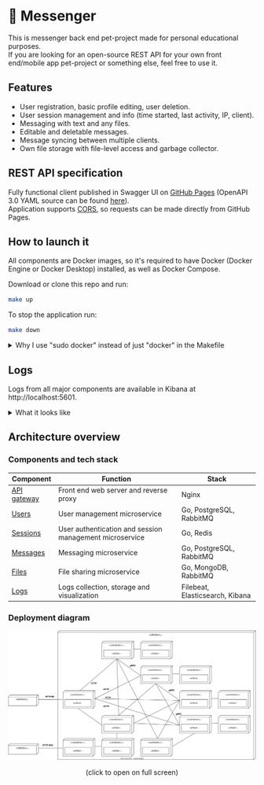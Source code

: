 # :speech_balloon: Messenger

This is messenger back end pet-project made for personal educational purposes.<br>
If you are looking for an open-source REST API for your own front end/mobile app pet-project or something else, feel free to use it. 

## Features

- User registration, basic profile editing, user deletion.
- User session management and info (time started, last activity, IP, client).
- Messaging with text and any files.
- Editable and deletable messages.
- Message syncing between multiple clients.
- Own file storage with file-level access and garbage collector.

## REST API specification

Fully functional client published in Swagger UI on [GitHub Pages](https://barpav.github.io/msg-api-spec) (OpenAPI 3.0 YAML source can be found [here](https://github.com/barpav/msg-api-spec/blob/main/messenger-api.yaml)).<br>
Application supports [CORS](https://en.wikipedia.org/wiki/Cross-origin_resource_sharing), so requests can be made directly from GitHub Pages.

## How to launch it

All components are Docker images, so it's required to have Docker (Docker Engine or Docker Desktop) installed, as well as Docker Compose.<br>

Download or clone this repo and run:
```sh
make up
```

To stop the application run:
```sh
make down
```

<details>
    <summary>Why I use "sudo docker" instead of just "docker" in the Makefile</summary>

<br>

I use Docker Engine instead of Docker Desktop and according to the [Docker official documentation](https://docs.docker.com/engine/install/linux-postinstall/#manage-docker-as-a-non-root-user): <br>

> The Docker daemon binds to a Unix socket, not a TCP port. By default it's the root user that owns the Unix socket, and other users can only access it using sudo. The Docker daemon always runs as the root user.<br>
> <br>
> If you don't want to preface the docker command with sudo, create a Unix group called docker and add users to it

And: <br>

> The docker group grants root-level privileges to the user. For details on how this impacts security in your system, see [Docker Daemon Attack Surface](https://docs.docker.com/engine/security/#docker-daemon-attack-surface). <br>

But if you are uncomfortable with `sudo` for some reason and it's unnecessary for your system, instead of `make up` you may run:
```sh
docker-compose up -d --wait
```

And instead of `make down`:
```sh
docker-compose down
```

</details>

## Logs

Logs from all major components are available in Kibana at http://localhost:5601.

<details>
    <summary>What it looks like</summary>

![Logs in Kibana](./docs/logs_example.png)

</details>

## Architecture overview
### Components and tech stack

| Component | Function | Stack |
| --------- | ----------- | ----------- |
| [API gateway](https://github.com/barpav/msg-api-gateway) | Front end web server and reverse proxy | Nginx |
| [Users](https://github.com/barpav/msg-users) | User management microservice | Go, PostgreSQL, RabbitMQ |
| [Sessions](https://github.com/barpav/msg-sessions) | User authentication and session management microservice | Go, Redis |
| [Messages](https://github.com/barpav/msg-messages) | Messaging microservice | Go, PostgreSQL, RabbitMQ |
| [Files](https://github.com/barpav/msg-files) | File sharing microservice | Go, MongoDB, RabbitMQ |
| [Logs](https://github.com/barpav/msg-logs) | Logs collection, storage and visualization | Filebeat, Elasticsearch, Kibana |

### Deployment diagram

[![Deployment diagram](./docs/deployment_diagram.svg)](https://raw.githubusercontent.com/barpav/messenger/main/docs/deployment_diagram.svg)

<p style="text-align:center"> (click to open on full screen) </p>
